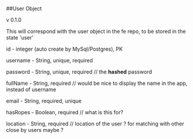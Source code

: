 
##User Object

v 0.1.0

This will correspond with the user object in the fe repo, to be stored in the state 'user'

id - integer (auto create by MySql/Postgres), PK

username - String, unique, required

password - String, unique, required // the **hashed** password

fullName - String, required // would be nice to display the name in the app, instead of username

email - String, required, unique 

hasRopes - Boolean, required // what is this for? 

location - String, required // location of the user ? for matching with other close by users maybe ? 





